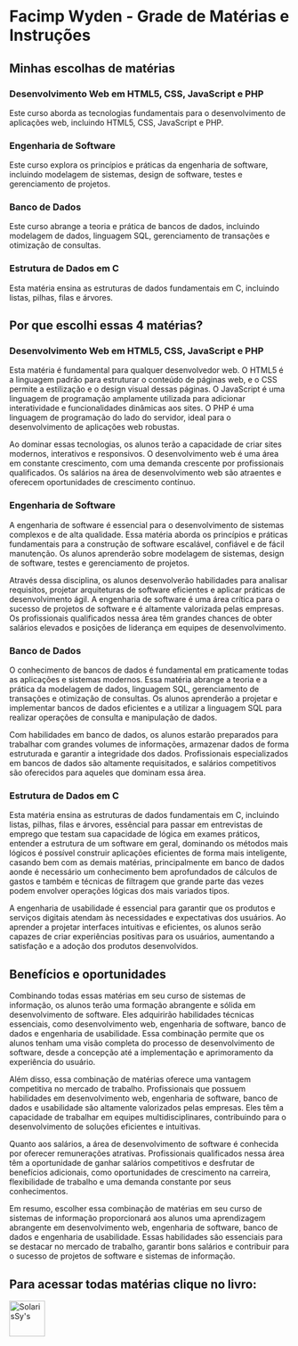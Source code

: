 # Facimp Wyden - Grade de Matérias e Instruções

## Minhas escolhas de matérias

### Desenvolvimento Web em HTML5, CSS, JavaScript e PHP
Este curso aborda as tecnologias fundamentais para o desenvolvimento de aplicações web, incluindo HTML5, CSS, JavaScript e PHP.

### Engenharia de Software
Este curso explora os princípios e práticas da engenharia de software, incluindo modelagem de sistemas, design de software, testes e gerenciamento de projetos.

### Banco de Dados
Este curso abrange a teoria e prática de bancos de dados, incluindo modelagem de dados, linguagem SQL, gerenciamento de transações e otimização de consultas.

### Estrutura de Dados em C
Esta matéria ensina as estruturas de dados fundamentais em C, incluindo listas, pilhas, filas e árvores.

## Por que escolhi essas 4 matérias?

### Desenvolvimento Web em HTML5, CSS, JavaScript e PHP
Esta matéria é fundamental para qualquer desenvolvedor web. O HTML5 é a linguagem padrão para estruturar o conteúdo de páginas web, e o CSS permite a estilização e o design visual dessas páginas. O JavaScript é uma linguagem de programação amplamente utilizada para adicionar interatividade e funcionalidades dinâmicas aos sites. O PHP é uma linguagem de programação do lado do servidor, ideal para o desenvolvimento de aplicações web robustas.

Ao dominar essas tecnologias, os alunos terão a capacidade de criar sites modernos, interativos e responsivos. O desenvolvimento web é uma área em constante crescimento, com uma demanda crescente por profissionais qualificados. Os salários na área de desenvolvimento web são atraentes e oferecem oportunidades de crescimento contínuo.

### Engenharia de Software
A engenharia de software é essencial para o desenvolvimento de sistemas complexos e de alta qualidade. Essa matéria aborda os princípios e práticas fundamentais para a construção de software escalável, confiável e de fácil manutenção. Os alunos aprenderão sobre modelagem de sistemas, design de software, testes e gerenciamento de projetos.

Através dessa disciplina, os alunos desenvolverão habilidades para analisar requisitos, projetar arquiteturas de software eficientes e aplicar práticas de desenvolvimento ágil. A engenharia de software é uma área crítica para o sucesso de projetos de software e é altamente valorizada pelas empresas. Os profissionais qualificados nessa área têm grandes chances de obter salários elevados e posições de liderança em equipes de desenvolvimento.

### Banco de Dados
O conhecimento de bancos de dados é fundamental em praticamente todas as aplicações e sistemas modernos. Essa matéria abrange a teoria e a prática da modelagem de dados, linguagem SQL, gerenciamento de transações e otimização de consultas. Os alunos aprenderão a projetar e implementar bancos de dados eficientes e a utilizar a linguagem SQL para realizar operações de consulta e manipulação de dados.

Com habilidades em banco de dados, os alunos estarão preparados para trabalhar com grandes volumes de informações, armazenar dados de forma estruturada e garantir a integridade dos dados. Profissionais especializados em bancos de dados são altamente requisitados, e salários competitivos são oferecidos para aqueles que dominam essa área.

### Estrutura de Dados em C
Esta matéria ensina as estruturas de dados fundamentais em C, incluindo listas, pilhas, filas e árvores, essêncial para passar em entrevistas de emprego que testam sua capacidade de lógica em exames práticos, entender a estrutura de um software em geral, dominando os métodos mais lógicos é possível construir aplicações eficientes de forma mais inteligente, casando bem com as demais matérias, principalmente em banco de dados aonde é necessário um conhecimento bem aprofundados de cálculos de gastos e também e técnicas de filtragem que grande parte das vezes podem envolver operações lógicas dos mais variados tipos.

A engenharia de usabilidade é essencial para garantir que os produtos e serviços digitais atendam às necessidades e expectativas dos usuários. Ao aprender a projetar interfaces intuitivas e eficientes, os alunos serão capazes de criar experiências positivas para os usuários, aumentando a satisfação e a adoção dos produtos desenvolvidos.

## Benefícios e oportunidades

Combinando todas essas matérias em seu curso de sistemas de informação, os alunos terão uma formação abrangente e sólida em desenvolvimento de software. Eles adquirirão habilidades técnicas essenciais, como desenvolvimento web, engenharia de software, banco de dados e engenharia de usabilidade. Essa combinação permite que os alunos tenham uma visão completa do processo de desenvolvimento de software, desde a concepção até a implementação e aprimoramento da experiência do usuário.

Além disso, essa combinação de matérias oferece uma vantagem competitiva no mercado de trabalho. Profissionais que possuem habilidades em desenvolvimento web, engenharia de software, banco de dados e usabilidade são altamente valorizados pelas empresas. Eles têm a capacidade de trabalhar em equipes multidisciplinares, contribuindo para o desenvolvimento de soluções eficientes e intuitivas.

Quanto aos salários, a área de desenvolvimento de software é conhecida por oferecer remunerações atrativas. Profissionais qualificados nessa área têm a oportunidade de ganhar salários competitivos e desfrutar de benefícios adicionais, como oportunidades de crescimento na carreira, flexibilidade de trabalho e uma demanda constante por seus conhecimentos.

Em resumo, escolher essa combinação de matérias em seu curso de sistemas de informação proporcionará aos alunos uma aprendizagem abrangente em desenvolvimento web, engenharia de software, banco de dados e engenharia de usabilidade. Essas habilidades são essenciais para se destacar no mercado de trabalho, garantir bons salários e contribuir para o sucesso de projetos de software e sistemas de informação.

## Para acessar todas matérias clique no livro:
<a href="https://github.com/SolarisSy/Facimp-Wyden-Grade-materias-instrucao-e-escolha/blob/main/Todas%20as%20mat%C3%A9rias.md">
  <img align="left" alt="SolarisSy's" width="64px" src="https://github.com/SolarisSy/Facimp-Wyden-Grade-materias-instrucao-e-escolha/blob/main/image/bookLogo.svg" />
</a>
